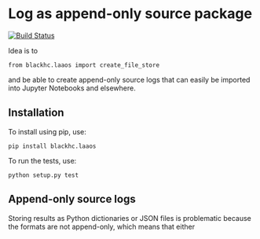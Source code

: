 # Log as append-only source package

[![Build Status](https://travis-ci.org/BlackHC/laaos.svg?branch=master)](https://travis-ci.org/BlackHC/laaos)

Idea is to
```
from blackhc.laaos import create_file_store
```
and be able to create append-only source logs that can easily be imported into Jupyter Notebooks and elsewhere.

## Installation

To install using pip, use:

```
pip install blackhc.laaos
```

To run the tests, use:

```
python setup.py test
```

## Append-only source logs

Storing results as Python dictionaries or JSON files is problematic because the formats are not append-only, which means
that either 

